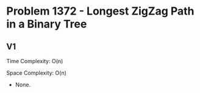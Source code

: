 # Problem 1372 - Longest ZigZag Path in a Binary Tree

## V1

Time Complexity: O(n)

Space Complexity: O(n)

- None.
